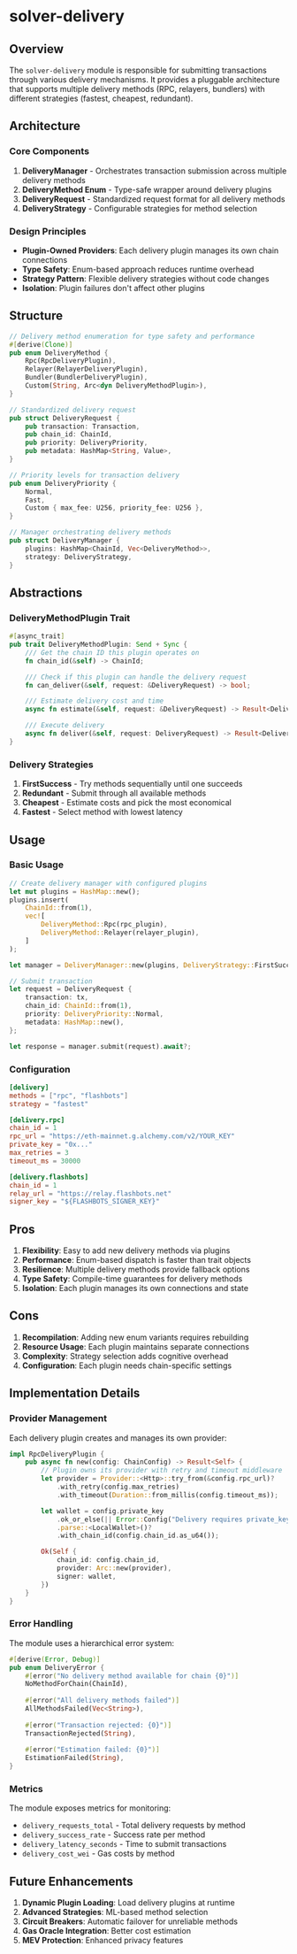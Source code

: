 # solver-delivery

## Overview

The `solver-delivery` module is responsible for submitting transactions through various delivery mechanisms. It provides a pluggable architecture that supports multiple delivery methods (RPC, relayers, bundlers) with different strategies (fastest, cheapest, redundant).

## Architecture

### Core Components

1. **DeliveryManager** - Orchestrates transaction submission across multiple delivery methods
2. **DeliveryMethod Enum** - Type-safe wrapper around delivery plugins
3. **DeliveryRequest** - Standardized request format for all delivery methods
4. **DeliveryStrategy** - Configurable strategies for method selection

### Design Principles

- **Plugin-Owned Providers**: Each delivery plugin manages its own chain connections
- **Type Safety**: Enum-based approach reduces runtime overhead
- **Strategy Pattern**: Flexible delivery strategies without code changes
- **Isolation**: Plugin failures don't affect other plugins

## Structure

```rust
// Delivery method enumeration for type safety and performance
#[derive(Clone)]
pub enum DeliveryMethod {
    Rpc(RpcDeliveryPlugin),
    Relayer(RelayerDeliveryPlugin),
    Bundler(BundlerDeliveryPlugin),
    Custom(String, Arc<dyn DeliveryMethodPlugin>),
}

// Standardized delivery request
pub struct DeliveryRequest {
    pub transaction: Transaction,
    pub chain_id: ChainId,
    pub priority: DeliveryPriority,
    pub metadata: HashMap<String, Value>,
}

// Priority levels for transaction delivery
pub enum DeliveryPriority {
    Normal,
    Fast,
    Custom { max_fee: U256, priority_fee: U256 },
}

// Manager orchestrating delivery methods
pub struct DeliveryManager {
    plugins: HashMap<ChainId, Vec<DeliveryMethod>>,
    strategy: DeliveryStrategy,
}
```

## Abstractions

### DeliveryMethodPlugin Trait

```rust
#[async_trait]
pub trait DeliveryMethodPlugin: Send + Sync {
    /// Get the chain ID this plugin operates on
    fn chain_id(&self) -> ChainId;

    /// Check if this plugin can handle the delivery request
    fn can_deliver(&self, request: &DeliveryRequest) -> bool;

    /// Estimate delivery cost and time
    async fn estimate(&self, request: &DeliveryRequest) -> Result<DeliveryEstimate>;

    /// Execute delivery
    async fn deliver(&self, request: DeliveryRequest) -> Result<DeliveryReceipt>;
}
```

### Delivery Strategies

1. **FirstSuccess** - Try methods sequentially until one succeeds
2. **Redundant** - Submit through all available methods
3. **Cheapest** - Estimate costs and pick the most economical
4. **Fastest** - Select method with lowest latency

## Usage

### Basic Usage

```rust
// Create delivery manager with configured plugins
let mut plugins = HashMap::new();
plugins.insert(
    ChainId::from(1),
    vec![
        DeliveryMethod::Rpc(rpc_plugin),
        DeliveryMethod::Relayer(relayer_plugin),
    ]
);

let manager = DeliveryManager::new(plugins, DeliveryStrategy::FirstSuccess);

// Submit transaction
let request = DeliveryRequest {
    transaction: tx,
    chain_id: ChainId::from(1),
    priority: DeliveryPriority::Normal,
    metadata: HashMap::new(),
};

let response = manager.submit(request).await?;
```

### Configuration

```toml
[delivery]
methods = ["rpc", "flashbots"]
strategy = "fastest"

[delivery.rpc]
chain_id = 1
rpc_url = "https://eth-mainnet.g.alchemy.com/v2/YOUR_KEY"
private_key = "0x..."
max_retries = 3
timeout_ms = 30000

[delivery.flashbots]
chain_id = 1
relay_url = "https://relay.flashbots.net"
signer_key = "${FLASHBOTS_SIGNER_KEY}"
```

## Pros

1. **Flexibility**: Easy to add new delivery methods via plugins
2. **Performance**: Enum-based dispatch is faster than trait objects
3. **Resilience**: Multiple delivery methods provide fallback options
4. **Type Safety**: Compile-time guarantees for delivery methods
5. **Isolation**: Each plugin manages its own connections and state

## Cons

1. **Recompilation**: Adding new enum variants requires rebuilding
2. **Resource Usage**: Each plugin maintains separate connections
3. **Complexity**: Strategy selection adds cognitive overhead
4. **Configuration**: Each plugin needs chain-specific settings

## Implementation Details

### Provider Management

Each delivery plugin creates and manages its own provider:

```rust
impl RpcDeliveryPlugin {
    pub async fn new(config: ChainConfig) -> Result<Self> {
        // Plugin owns its provider with retry and timeout middleware
        let provider = Provider::<Http>::try_from(&config.rpc_url)?
            .with_retry(config.max_retries)
            .with_timeout(Duration::from_millis(config.timeout_ms));

        let wallet = config.private_key
            .ok_or_else(|| Error::Config("Delivery requires private_key".into()))?
            .parse::<LocalWallet>()?
            .with_chain_id(config.chain_id.as_u64());

        Ok(Self {
            chain_id: config.chain_id,
            provider: Arc::new(provider),
            signer: wallet,
        })
    }
}
```

### Error Handling

The module uses a hierarchical error system:

```rust
#[derive(Error, Debug)]
pub enum DeliveryError {
    #[error("No delivery method available for chain {0}")]
    NoMethodForChain(ChainId),
    
    #[error("All delivery methods failed")]
    AllMethodsFailed(Vec<String>),
    
    #[error("Transaction rejected: {0}")]
    TransactionRejected(String),
    
    #[error("Estimation failed: {0}")]
    EstimationFailed(String),
}
```

### Metrics

The module exposes metrics for monitoring:

- `delivery_requests_total` - Total delivery requests by method
- `delivery_success_rate` - Success rate per method
- `delivery_latency_seconds` - Time to submit transactions
- `delivery_cost_wei` - Gas costs by method

## Future Enhancements

1. **Dynamic Plugin Loading**: Load delivery plugins at runtime
2. **Advanced Strategies**: ML-based method selection
3. **Circuit Breakers**: Automatic failover for unreliable methods
4. **Gas Oracle Integration**: Better cost estimation
5. **MEV Protection**: Enhanced privacy features
